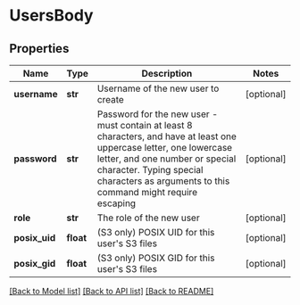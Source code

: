 # UsersBody

## Properties
Name | Type | Description | Notes
------------ | ------------- | ------------- | -------------
**username** | **str** | Username of the new user to create | [optional] 
**password** | **str** | Password for the new user - must contain at least 8 characters, and have at least one uppercase letter, one lowercase letter, and one number or special character. Typing special characters as arguments to this command might require escaping | [optional] 
**role** | **str** | The role of the new user | [optional] 
**posix_uid** | **float** | (S3 only) POSIX UID for this user&#x27;s S3 files | [optional] 
**posix_gid** | **float** | (S3 only) POSIX GID for this user&#x27;s S3 files | [optional] 

[[Back to Model list]](../README.md#documentation-for-models) [[Back to API list]](../README.md#documentation-for-api-endpoints) [[Back to README]](../README.md)

